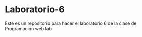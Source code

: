 # Laboratorio-6
Este es un repositorio para hacer el laboratorio 6 de la clase de Programacion web lab
